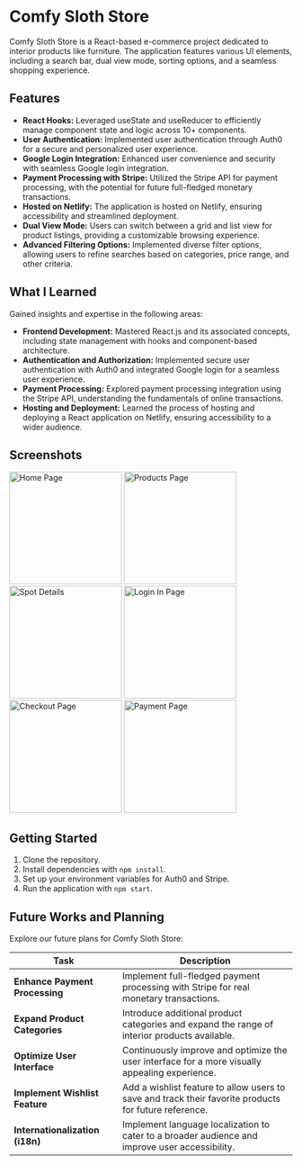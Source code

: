 # Comfy Sloth Store

Comfy Sloth Store is a React-based e-commerce project dedicated to interior products like furniture. The application features various UI elements, including a search bar, dual view mode, sorting options, and a seamless shopping experience.

## Features

- **React Hooks:** Leveraged useState and useReducer to efficiently manage component state and logic across 10+ components.
- **User Authentication:** Implemented user authentication through Auth0 for a secure and personalized user experience.
- **Google Login Integration:** Enhanced user convenience and security with seamless Google login integration.
- **Payment Processing with Stripe:** Utilized the Stripe API for payment processing, with the potential for future full-fledged monetary transactions.
- **Hosted on Netlify:** The application is hosted on Netlify, ensuring accessibility and streamlined deployment.
- **Dual View Mode:** Users can switch between a grid and list view for product listings, providing a customizable browsing experience.
- **Advanced Filtering Options:** Implemented diverse filter options, allowing users to refine searches based on categories, price range, and other criteria.

## What I Learned

Gained insights and expertise in the following areas:

- **Frontend Development:** Mastered React.js and its associated concepts, including state management with hooks and component-based architecture.
- **Authentication and Authorization:** Implemented secure user authentication with Auth0 and integrated Google login for a seamless user experience.
- **Payment Processing:** Explored payment processing integration using the Stripe API, understanding the fundamentals of online transactions.
- **Hosting and Deployment:** Learned the process of hosting and deploying a React application on Netlify, ensuring accessibility to a wider audience.

## Screenshots

<a href="images/Home Page.png" target="_blank"><img src="images/Home_Page_thumb.png" alt="Home Page" width="200"/></a>
<a href="images/Products.png" target="_blank"><img src="images/Products_thumb.png" alt="Products Page" width="200"/></a>
<a href="images/Details.png" target="_blank"><img src="images/Details_thumb.png" alt="Spot Details" width="200"/></a>
<a href="images/Login In.png" target="_blank"><img src="images/Login_In_thumb.png" alt="Login In Page" width="200"/></a>
<a href="images/Check Out.png" target="_blank"><img src="images/Checkout_thumb.png" alt="Checkout Page" width="200"/></a>
<a href="images/Payment.png" target="_blank"><img src="images/Payment_thumb.png" alt="Payment Page" width="200"/></a>

## Getting Started

1. Clone the repository.
2. Install dependencies with `npm install`.
3. Set up your environment variables for Auth0 and Stripe.
4. Run the application with `npm start`.

## Future Works and Planning

Explore our future plans for Comfy Sloth Store:

| Task                                   | Description                                                                                       |
| -------------------------------------- | ------------------------------------------------------------------------------------------------- |
| **Enhance Payment Processing**         | Implement full-fledged payment processing with Stripe for real monetary transactions.            |
| **Expand Product Categories**          | Introduce additional product categories and expand the range of interior products available.      |
| **Optimize User Interface**            | Continuously improve and optimize the user interface for a more visually appealing experience.    |
| **Implement Wishlist Feature**         | Add a wishlist feature to allow users to save and track their favorite products for future reference. |
| **Internationalization (i18n)**        | Implement language localization to cater to a broader audience and improve user accessibility.     |
